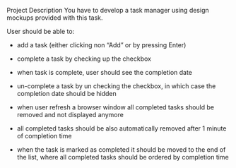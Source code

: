 Project Description
You have to develop a task manager using design mockups provided with this task. 

User should be able to:

- add a task (either clicking non “Add” or by pressing Enter)

- complete a task by checking up the checkbox

- when task is complete, user should see the completion date

- un-complete a task by un checking the checkbox, in which case the completion date should
be hidden

- when user refresh a browser window all completed tasks should be removed and not
displayed anymore

- all completed tasks should be also automatically removed after 1 minute of completion time

- when the task is marked as completed it should be moved to the end of the list, where all
completed tasks should be ordered by completion time